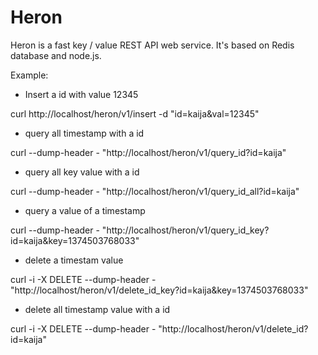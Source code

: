 Heron
=====

Heron is a fast key / value REST API web service.
It's based on Redis database and node.js.

Example:

* Insert a id with value 12345

curl http://localhost/heron/v1/insert -d "id=kaija&val=12345"

* query all timestamp with a id

curl --dump-header - "http://localhost/heron/v1/query_id?id=kaija"

* query all key value with a id

curl --dump-header - "http://localhost/heron/v1/query_id_all?id=kaija"

* query a value of a timestamp

curl --dump-header - "http://localhost/heron/v1/query_id_key?id=kaija&key=1374503768033"

* delete a timestam value

curl -i -X DELETE --dump-header - "http://localhost/heron/v1/delete_id_key?id=kaija&key=1374503768033"

* delete all timestamp value with a id

curl -i -X DELETE --dump-header - "http://localhost/heron/v1/delete_id?id=kaija"


